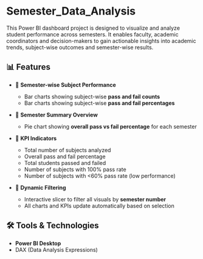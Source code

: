 # Semester_Data_Analysis
This Power BI dashboard project is designed to visualize and analyze student performance across semesters. 
It enables faculty, academic coordinators and decision-makers to gain actionable insights into academic trends, subject-wise outcomes and semester-wise results.
## 📊 Features

- 📌 **Semester-wise Subject Performance**
  - Bar charts showing subject-wise **pass and fail counts**
  - Bar charts showing subject-wise **pass and fail percentages**
  
- 📌 **Semester Summary Overview**
  - Pie chart showing **overall pass vs fail percentage** for each semester

- 📌 **KPI Indicators**
  - Total number of subjects analyzed
  - Overall pass and fail percentage
  - Total students passed and failed
  - Number of subjects with 100% pass rate
  - Number of subjects with <60% pass rate (low performance)

- 📌 **Dynamic Filtering**
  - Interactive slicer to filter all visuals by **semester number**
  - All charts and KPIs update automatically based on selection
## 🛠️ Tools & Technologies

- **Power BI Desktop**
- DAX (Data Analysis Expressions)
